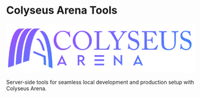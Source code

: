# Colyseus Arena Tools

![Colyseus Arena](arena-logo.png?raw=1)

Server-side tools for seamless local development and production setup with Colyseus Arena.
